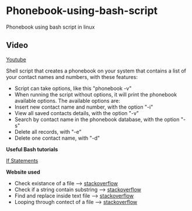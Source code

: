 # Phonebook-using-bash-script
Phonebook using bash script in linux
## Video 
[Youtube](https://www.youtube.com/watch?v=91LIsuQyp4Y&t)

Shell script that creates a phonebook on your system that contains a list of your
contact names and numbers, with these features:
- Script can take options, like this "phonebook -v"
- When running the script without options, it will print the phonebook available
options.
The available options are:
- Insert new contact name and number, with the option "-i"
- View all saved contacts details, with the option "-v"
- Search by contact name in the phonebook database, with the option "-s"
- Delete all records, with "-e"
- Delete one contact name, with "-d"

**Useful Bash tutorials**

  [If Statements](https://ryanstutorials.net/bash-scripting-tutorial/bash-if-statements.php)
 
**Website used**
- Check existance of a file --> [stackoverflow](https://stackoverflow.com/questions/638975/how-do-i-tell-if-a-regular-file-does-not-exist-in-bash)
- Check if a string contain substring --> [stackoverflow](https://stackoverflow.com/questions/229551/how-to-check-if-a-string-contains-a-substring-in-bash)
- Find and replace inside text file --> [stackoverflow](https://stackoverflow.com/questions/525592/find-and-replace-inside-a-text-file-from-a-bash-command)
- Looping through contect of a file --> [stackoverflow](https://stackoverflow.com/questions/1521462/looping-through-the-content-of-a-file-in-bash)
